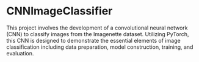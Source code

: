 # CNNImageClassifier
This project involves the development of a convolutional neural network (CNN) to classify images from the Imagenette dataset. Utilizing PyTorch, this CNN is designed to demonstrate the essential elements of image classification including data preparation, model construction, training, and evaluation.
